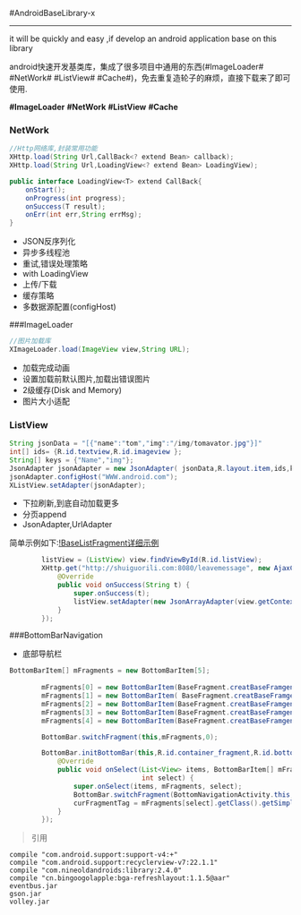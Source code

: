 #AndroidBaseLibrary-x

------

 it will be quickly and easy ,if develop an android application base on this library 
 
 android快速开发基类库，集成了很多项目中通用的东西(#ImageLoader# #NetWork# #ListView# #Cache#)，免去重复造轮子的麻烦，直接下载来了即可使用.

**#ImageLoader** **#NetWork** **#ListView** **#Cache**

### NetWork

``` java
//Http网络库,封装常用功能
XHttp.load(String Url,CallBack<? extend Bean> callback);
XHttp.load(String Url,LoadingView<? extend Bean> LoadingView);

public interface LoadingView<T> extend CallBack{
	onStart();
	onProgress(int progress);
	onSuccess(T result);
	onErr(int err,String errMsg);
}
```

*  JSON反序列化 
*  异步多线程池
*  重试,错误处理策略
*  with LoadingView
*  上传/下载
*  缓存策略
*  多数据源配置(configHost)

###ImageLoader

``` java
//图片加载库
XImageLoader.load(ImageView view,String URL);
```

* 加载完成动画
* 设置加载前默认图片,加载出错误图片
* 2级缓存(Disk and Memory)
* 图片大小适配

### ListView

```java
String jsonData = "[{"name":"tom","img":"/img/tomavator.jpg"}]"
int[] ids= {R.id.textview,R.id.imageview };
String[] keys = {"Name","img"};
JsonAdapter jsonAdapter = new JsonAdapter( jsonData,R.layout.item,ids,keys);
jsonAdapter.configHost("WWW.android.com");
XListView.setAdapter(jsonAdapter);
```

* 下拉刷新,到底自动加载更多 
*  分页append
*  JsonAdapter,UrlAdapter

简单示例如下:[!BaseListFragment详细示例](https://github.com/geliangdashen/AndroidBaseLibrary-X/wiki/BaseListFragment)

```java
        listView = (ListView) view.findViewById(R.id.listView);
        XHttp.get("http://shuiguorili.com:8080/leavemessage", new AjaxCallBack() {
            @Override
            public void onSuccess(String t) {
                super.onSuccess(t);
                listView.setAdapter(new JsonArrayAdapter(view.getContext(),t,R.layout.item_listview_t_i, new String[]{"context"}, new int[] {R.id.tv_name}));
            }
        });
```

###BottomBarNavigation

* 底部导航栏

```java
BottomBarItem[] mFragments = new BottomBarItem[5];
        
        mFragments[0] = new BottomBarItem(BaseFragment.creatBaseFramgent(GoodsListragment.class),R.drawable.home_normal,R.drawable.home_press) ;
        mFragments[1] = new BottomBarItem( BaseFragment.creatBaseFramgent(GoodTypeFragment.class),R.drawable.shopping_normal,R.drawable.shopping_press) ;
        mFragments[2] = new BottomBarItem(BaseFragment.creatBaseFramgent(LeaveMessageListragment.class),R.drawable.smlt_normal,R.drawable.smlt_press) ;
        mFragments[3] = new BottomBarItem(BaseFragment.creatBaseFramgent(GoodsListragment.class),R.drawable.shoppingcart_normal,R.drawable.shoppingcart_press) ;
        mFragments[4] = new BottomBarItem(BaseFragment.creatBaseFramgent(GoodsListragment.class),R.drawable.user_normal,R.drawable.user_press) ;

        BottomBar.switchFragment(this,mFragments,0);

        BottomBar.initBottomBar(this,R.id.container_fragment,R.id.bottomBar,mFragments,new OnSelectListenerImp() {
            @Override
            public void onSelect(List<View> items, BottomBarItem[] mFragments,
                                 int select) {
                super.onSelect(items, mFragments, select);
                BottomBar.switchFragment(BottomNavigationActivity.this,mFragments,select);
                curFragmentTag = mFragments[select].getClass().getSimpleName();
            }
        });
```


> 引用

    compile "com.android.support:support-v4:+"
    compile "com.android.support:recyclerview-v7:22.1.1"
    compile "com.nineoldandroids:library:2.4.0"
    compile "cn.bingoogolapple:bga-refreshlayout:1.1.5@aar"
    eventbus.jar
    gson.jar
    volley.jar
    
